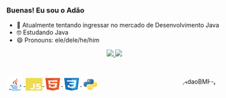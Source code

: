 ### Buenas! Eu sou o Adão

- 🔭 Atualmente tentando ingressar no mercado de Desenvolvimento Java
- 🤓 Estudando Java
- 😄 Pronouns: ele/dele/he/him

<div align="center">
  <a href="https://github.com/AdaoBMF">
  <img height="180em" src="https://github-readme-stats.vercel.app/api?username=AdaoBMF&show_icons=true&theme=github_dark&include_all_commits=true&count_private=true"/>
  <img height="180em" src="https://github-readme-stats.vercel.app/api/top-langs/?username=AdaoBMF&layout=compact&langs_count=7&theme=github_dark"/>
</div>
  
##  
<div style="display: inline_block"><br>
  <img align="center" alt="AdaoBMF-Java" height="30" width="40" src="https://raw.githubusercontent.com/devicons/devicon/master/icons/java/java-original.svg">
  <img align="center" alt="AdaoBMF-Js" height="30" width="40" src="https://raw.githubusercontent.com/devicons/devicon/master/icons/javascript/javascript-plain.svg">
  <img align="center" alt="AdaoBMF-HTML" height="30" width="40" src="https://raw.githubusercontent.com/devicons/devicon/master/icons/html5/html5-original.svg">
  <img align="center" alt="AdaoBMF-CSS" height="30" width="40" src="https://raw.githubusercontent.com/devicons/devicon/master/icons/css3/css3-original.svg">
  <img align="center" alt="AdaoBMF-Python" height="30" width="40" src="https://raw.githubusercontent.com/devicons/devicon/master/icons/python/python-original.svg">
  <img align="right" alt="AdaoBMF-pic" height="125" style="border-radius:50px !important;" src="https://unavatar.io/github/AdaoBMF">
</div>

